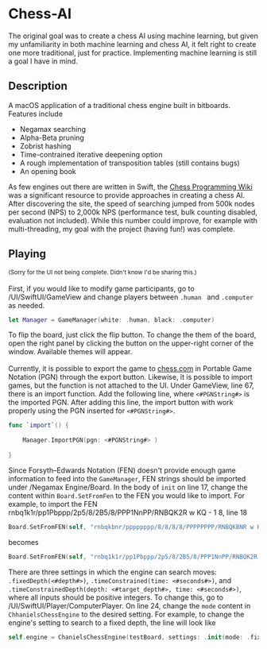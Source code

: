 # Chess-AI
The original goal was to create a chess AI using machine learning, but given my unfamiliarity in both machine learning and chess AI, it felt right to create one more traditional, just for practice. Implementing machine learning is still a goal I have in mind.
<!-- ![alt text](http://url/to/img.png) -->
## Description
A macOS application of a traditional chess engine built in bitboards. Features include
- Negamax searching
- Alpha-Beta pruning
- Zobrist hashing
- Time-contrained iterative deepening option
- A rough implementation of transposition tables (still contains bugs)
- An opening book

As few engines out there are written in Swift, the [Chess Programming Wiki](https://www.chessprogramming.org) was a significant resource to provide approaches in creating a chess AI. After discovering the site, the speed of searching jumped from 500k nodes per second (NPS) to 2,000k NPS (performance test, bulk counting disabled, evaluation not included). While this number could improve, for example with multi-threading, my goal with the project (having fun!) was complete. 

## Playing
<sub>(Sorry for the UI not being complete. Didn't know I'd be sharing this.)</sub> <br /> <br />
First, if you would like to modify game participants, go to /UI/SwiftUI/GameView and change players between ```.human ``` and ```.computer ``` as needed.
``` swift 
let Manager = GameManager(white: .human, black: .computer)
```
To flip the board, just click the flip button. To change the them of the board, open the right panel by clicking the button on the upper-right corner of the window. Available themes will appear. <br /> <br />
Currently, it is possible to export the game to [chess.com](chess.com) in Portable Game Notation (PGN) through the export button. Likewise, it is possible to import games, but the function is not attached to the UI. Under GameView, line 67, there is an import function. Add the following line, where ```<#PGNString#>``` is the imported PGN. After adding this line, the import button with work properly using the PGN inserted for ```<#PGNString#>```.
``` swift
func `import`() {
       
    Manager.ImportPGN(pgn: <#PGNString#> )
        
}
```
Since Forsyth–Edwards Notation (FEN) doesn't provide enough game information to feed into the ```GameManager```, FEN strings should be imported under /Negamax Engine/Board. In the body of ```init``` on line 17, change the content within ```Board.SetFromFen``` to the FEN you would like to import. For example, to import the FEN rnbq1k1r/pp1Pbppp/2p5/8/2B5/8/PPP1NnPP/RNBQK2R w KQ - 1 8, line 18
``` swift
Board.SetFromFEN(self, "rnbqkbnr/pppppppp/8/8/8/8/PPPPPPPP/RNBQKBNR w KQkq - 0 0")
```
becomes 
``` swift
Board.SetFromFEN(self, "rnbq1k1r/pp1Pbppp/2p5/8/2B5/8/PPP1NnPP/RNBQK2R w KQ - 1 8")
```
There are three settings in which the engine can search moves: ```.fixedDepth(<#depth#>)```, ```.timeConstrained(time: <#seconds#>)```, and ```.timeConstrainedDepth(depth: <#target_depth#>, time: <#seconds#>)```, where all inputs should be positive integers. To change this, go to /UI/SwiftUI/Player/ComputerPlayer. On line 24, change the ```mode``` content in ```ChhanielsChessEngine``` to the desired setting. For example, to change the engine's setting to search to a fixed depth, the line will look like
``` swift 
self.engine = ChanielsChessEngine(testBoard, settings: .init(mode: .fixedDepth(5), usesTranspositionTable: true, usesOpeningBook: false))
```
